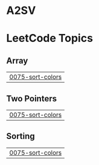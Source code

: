 # A2SV
<!---LeetCode Topics Start-->
# LeetCode Topics
## Array
|  |
| ------- |
| [0075-sort-colors](https://github.com/MyBaida/A2SV/tree/master/0075-sort-colors) |
## Two Pointers
|  |
| ------- |
| [0075-sort-colors](https://github.com/MyBaida/A2SV/tree/master/0075-sort-colors) |
## Sorting
|  |
| ------- |
| [0075-sort-colors](https://github.com/MyBaida/A2SV/tree/master/0075-sort-colors) |
<!---LeetCode Topics End-->